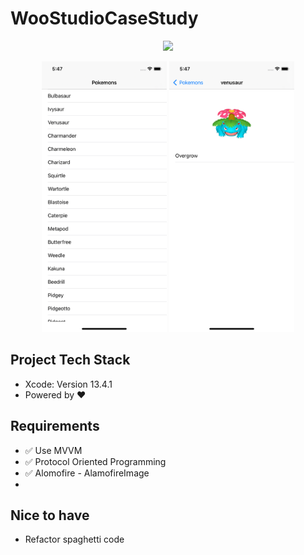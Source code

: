 # WooStudioCaseStudy
<p align="center">

<img src="/logo.jpeg"/>
</p>

<p align="center">
<img src="/pokemon.png"  width="200"/>
<img src="/pokemonDetail.png" width="200"/>
</p>


## Project Tech Stack
* Xcode: Version 13.4.1 
* Powered by ❤️

## Requirements
- ✅ Use MVVM
- ✅ Protocol Oriented Programming
- ✅ Alomofire - AlamofireImage
- 

## Nice to have
- Refactor spaghetti code 
